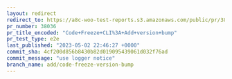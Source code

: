 ```yaml
---
layout: redirect
redirect_to: https://a8c-woo-test-reports.s3.amazonaws.com/public/pr/38036/e2e/index.html
pr_number: 38036
pr_title_encoded: "Code+Freeze+CLI%3A+Add+version+bump"
pr_test_type: e2e
last_published: "2023-05-02 22:46:27 +0000"
commit_sha: 4cf200d856b8430b82d019095439061d032f76ad
commit_message: "use logger notice"
branch_name: add/code-freeze-version-bump
---
```

